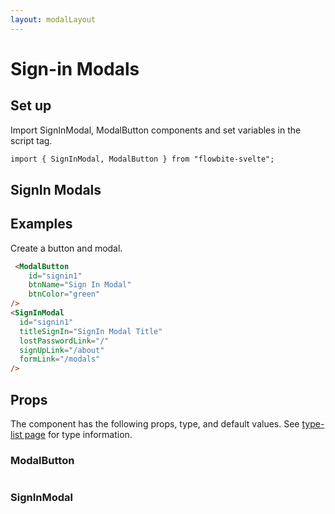 ```yaml
---
layout: modalLayout
---
```


<script>
  import { SignInModal, ModalButton, Table, TableDefaultRow }from '$lib/index';
  import componentProps1 from '../props/ModalButton.json'
  import componentProps2 from '../props/SignInModal.json'
  export let items1 = componentProps1.props
  export let items2 = componentProps2.props
	let propHeader = ['Name', 'Type', 'Default']
	// console.log(items)
	let divClass='w-full relative overflow-x-auto shadow-md sm:rounded-lg'

  let signmodal;
</script>

<h1 class="text-3xl w-full dark:text-white py-8">Sign-in Modals</h1>

<h2 class="text-2xl w-full dark:text-white py-8">Set up</h2>

<p class="dark:text-white text-base py-4">Import SignInModal, ModalButton components and set variables in the script tag.</p>

```html
import { SignInModal, ModalButton } from "flowbite-svelte";
```

<h2 class="text-2xl w-full dark:text-white py-8">SignIn Modals</h2>

<h2 class="text-2xl w-full dark:text-white py-8">Examples</h2>

<div class="container flex flex-wrap justify-center rounded-xl mx-auto bg-gradient-to-r bg-white dark:bg-gray-900 border border-gray-200 dark:border-gray-700 p-2 sm:p-6">
  <ModalButton
    id="signin1"
    btnName="Sign In Modal"
    btnColor="green"
  />
</div>

<SignInModal
  id="signin1"
  titleSignIn="SignIn Modal Title"
  lostPasswordLink="/"
  signUpLink="/about"
  formLink="/modals"
/>


<p class="dark:text-white text-base py-4">Create a button and modal.</p>

```html
 <ModalButton
    id="signin1"
    btnName="Sign In Modal"
    btnColor="green"
/>
<SignInModal
  id="signin1"
  titleSignIn="SignIn Modal Title"
  lostPasswordLink="/"
  signUpLink="/about"
  formLink="/modals"
/>
```

<h2 class="text-2xl w-full dark:text-white py-8">Props</h2>

<p class="dark:text-white py-4 text-lg">The component has the following props, type, and default values. See <a href="/type-list" class="text-blue-600 hover:underline dark:text-blue-500">type-list page</a> for type information.</p>

<h3 class="text-xl w-full dark:text-white py-8">ModalButton</h3>

<Table header={propHeader} {divClass} >
  <TableDefaultRow items={items1} rowState='hover' />
</Table>

<h3 class="text-xl w-full dark:text-white py-8">SignInModal</h3>

<Table header={propHeader} {divClass} >
  <TableDefaultRow items={items2} rowState='hover' />
</Table>